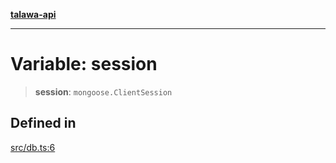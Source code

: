 [**talawa-api**](../../README.md)

***

# Variable: session

> **session**: `mongoose.ClientSession`

## Defined in

[src/db.ts:6](https://github.com/Suyash878/talawa-api/blob/b5a9d8b4a1ea678a3d6f5b710b3721f91a3052fc/src/db.ts#L6)
